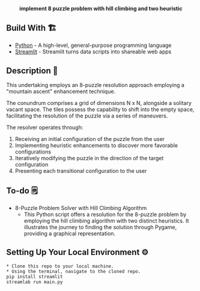 <h4 align="center">implement 8 puzzle problem with hill climbing and two heuristic</h4>

## Build With 🏗️

-   [Python](https://www.python.org/) - A high-level, general-purpose programming language
-   [Streamlit](https://streamlit.io/) - Streamlit turns data scripts into shareable web apps

## Description 📝
This undertaking employs an 8-puzzle resolution approach employing a "mountain ascent" enhancement technique.

The conundrum comprises a grid of dimensions N x N, alongside a solitary vacant space. The tiles possess the capability to shift into the empty space, facilitating the resolution of the puzzle via a series of maneuvers.

The resolver operates through:

1. Receiving an initial configuration of the puzzle from the user
2. Implementing heuristic enhancements to discover more favorable configurations
3. Iteratively modifying the puzzle in the direction of the target configuration
4. Presenting each transitional configuration to the user


## To-do 🗒️

-   8-Puzzle Problem Solver with Hill Climbing Algorithm
    -   This Python script offers a resolution for the 8-puzzle problem by employing the hill climbing algorithm with two distinct heuristics. It illustrates the journey to finding the solution through Pygame, providing a graphical representation.
 

## Setting Up Your Local Environment ⚙️
```
* Clone this repo to your local machine.
* Using the terminal, navigate to the cloned repo.
pip install streamlit
streamlab run main.py
```
